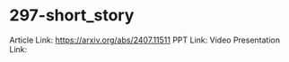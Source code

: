 # 297-short_story

Article Link: https://arxiv.org/abs/2407.11511
PPT Link:
Video Presentation Link:
